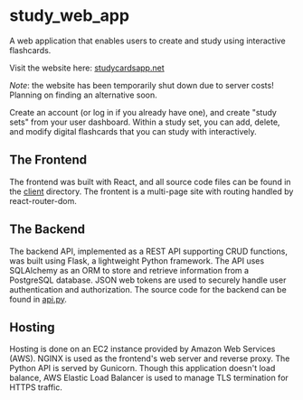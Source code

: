 # study_web_app
A web application that enables users to create and study using interactive flashcards. 

Visit the website here: [studycardsapp.net](https://studycardsapp.net)

*Note*: the website has been temporarily shut down due to server costs! Planning on finding an alternative soon.

Create an account (or log in if you already have one), and create "study sets" from your user dashboard. 
Within a study set, you can add, delete, and modify digital flashcards that you can study with interactively. 

## The Frontend
The frontend was built with React, and all source code files can be found in the [client](./client) directory. 
The frontent is a multi-page site with routing handled by react-router-dom.  

## The Backend
The backend API, implemented as a REST API supporting CRUD functions, was built using Flask, a lightweight Python framework. 
The API uses SQLAlchemy as an ORM to store and retrieve information from a PostgreSQL database. JSON web tokens are used to securely handle user authentication
and authorization. The source code for the backend can be found in [api.py](./api.py).

## Hosting
Hosting is done on an EC2 instance provided by Amazon Web Services (AWS). NGINX is used as the frontend's web server and reverse proxy. The Python
API is served by Gunicorn. Though this application doesn't load balance, AWS Elastic Load Balancer is used to manage TLS termination for HTTPS traffic.

